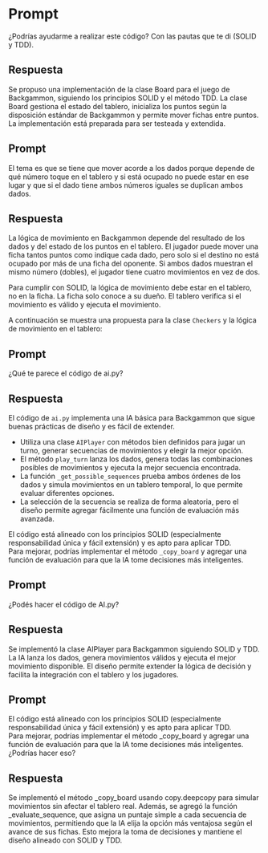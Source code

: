 # Prompt

¿Podrías ayudarme a realizar este código? Con las pautas que te di (SOLID y TDD).

## Respuesta

Se propuso una implementación de la clase Board para el juego de Backgammon, siguiendo los principios SOLID y el método TDD. La clase Board gestiona el estado del tablero, inicializa los puntos según la disposición estándar de Backgammon y permite mover fichas entre puntos. La implementación está preparada para ser testeada y extendida.

## Prompt

El tema es que se tiene que mover acorde a los dados porque depende de qué número toque en el tablero y si está ocupado no puede estar en ese lugar y que si el dado tiene ambos números iguales se duplican ambos dados.

## Respuesta

La lógica de movimiento en Backgammon depende del resultado de los dados y del estado de los puntos en el tablero. El jugador puede mover una ficha tantos puntos como indique cada dado, pero solo si el destino no está ocupado por más de una ficha del oponente. Si ambos dados muestran el mismo número (dobles), el jugador tiene cuatro movimientos en vez de dos.

Para cumplir con SOLID, la lógica de movimiento debe estar en el tablero, no en la ficha. La ficha solo conoce a su dueño. El tablero verifica si el movimiento es válido y ejecuta el movimiento.

A continuación se muestra una propuesta para la clase `Checkers` y la lógica de movimiento en el tablero:

## Prompt

¿Qué te parece el código de ai.py?

## Respuesta

El código de `ai.py` implementa una IA básica para Backgammon que sigue buenas prácticas de diseño y es fácil de extender.  

- Utiliza una clase `AIPlayer` con métodos bien definidos para jugar un turno, generar secuencias de movimientos y elegir la mejor opción.
- El método `play_turn` lanza los dados, genera todas las combinaciones posibles de movimientos y ejecuta la mejor secuencia encontrada.
- La función `_get_possible_sequences` prueba ambos órdenes de los dados y simula movimientos en un tablero temporal, lo que permite evaluar diferentes opciones.
- La selección de la secuencia se realiza de forma aleatoria, pero el diseño permite agregar fácilmente una función de evaluación más avanzada.

El código está alineado con los principios SOLID (especialmente responsabilidad única y fácil extensión) y es apto para aplicar TDD.  
Para mejorar, podrías implementar el método `_copy_board` y agregar una función de evaluación para que la IA tome decisiones más inteligentes.

## Prompt

¿Podés hacer el código de AI.py?

## Respuesta

Se implementó la clase AIPlayer para Backgammon siguiendo SOLID y TDD. La IA lanza los dados, genera movimientos válidos y ejecuta el mejor movimiento disponible. El diseño permite extender la lógica de decisión y facilita la integración con el tablero y los jugadores.

## Prompt

El código está alineado con los principios SOLID (especialmente responsabilidad única y fácil extensión) y es apto para aplicar TDD.  
Para mejorar, podrías implementar el método _copy_board y agregar una función de evaluación para que la IA tome decisiones más inteligentes.
¿Podrías hacer eso?

## Respuesta

Se implementó el método _copy_board usando copy.deepcopy para simular movimientos sin afectar el tablero real. Además, se agregó la función _evaluate_sequence, que asigna un puntaje simple a cada secuencia de movimientos, permitiendo que la IA elija la opción más ventajosa según el avance de sus fichas. Esto mejora la toma de decisiones y mantiene el diseño alineado con SOLID y TDD.
